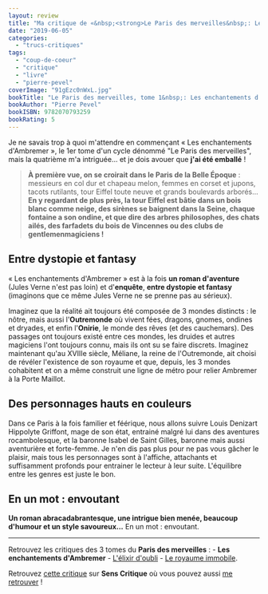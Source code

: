 ```yaml
---
layout: review
title: "Ma critique de «&nbsp;<strong>Le Paris des merveilles&nbsp;: Les enchantements d'Ambremer</strong>&nbsp;» de <em>Pierre Pevel</em>"
date: "2019-06-05"
categories: 
  - "trucs-critiques"
tags: 
  - "coup-de-coeur"
  - "critique"
  - "livre"
  - "pierre-pevel"
coverImage: "91gEzc0nWxL.jpg"
bookTitle: "Le Paris des merveilles, tome 1&nbsp;: Les enchantements d'Ambremer"
bookAuthor: "Pierre Pevel"
bookISBN: 9782070793259  
bookRating: 5
---
```


Je ne savais trop à quoi m'attendre en commençant « Les enchantements d'Ambremer », le 1er tome d'un cycle dénommé "Le Paris des merveilles", mais la quatrième m'a intriguée... et je dois avouer que **j'ai été emballé** !

<blockquote class="citation"><p><strong>À première vue, on se croirait dans le Paris de la Belle Époque</strong>&nbsp;: messieurs en col dur et chapeau melon, femmes en corset et jupons, tacots rutilants, tour Eiffel toute neuve et grands boulevards arborés... <strong>En y regardant de plus près, la tour Eiffel est bâtie dans un bois blanc comme neige, des sirènes se baignent dans la Seine, chaque fontaine a son ondine, et que dire des arbres philosophes, des chats ailés, des farfadets du bois de Vincennes ou des clubs de gentlemenmagiciens&nbsp;!</strong></p></blockquote>

## Entre dystopie et fantasy

« Les enchantements d'Ambremer » est à la fois **un roman d'aventure** (Jules Verne n'est pas loin) et d'**enquête**, **entre dystopie et fantasy** (imaginons que ce même Jules Verne ne se prenne pas au sérieux).

Imaginez que la réalité ait toujours été composée de 3 mondes distincts : le nôtre, mais aussi l'**Outremonde** où vivent fées, dragons, gnomes, ondines et dryades, et enfin l'**Onirie**, le monde des rêves (et des cauchemars). Des passages ont toujours existé entre ces mondes, les druides et autres magiciens l'ont toujours connu, mais ils ont su se faire discrets. Imaginez maintenant qu'au XVIIIe siècle, Méliane, la reine de l'Outremonde, ait choisi de révéler l'existence de son royaume et que, depuis, les 3 mondes cohabitent et on a même construit une ligne de métro pour relier Ambremer à la Porte Maillot.

## Des personnages hauts en couleurs

Dans ce Paris à la fois familier et féérique, nous allons suivre Louis Denizart Hippolyte Griffont, mage de son état, entrainé malgré lui dans des aventures rocambolesque, et la baronne Isabel de Saint Gilles, baronne mais aussi aventurière et forte-femme. Je n'en dis pas plus pour ne pas vous gâcher le plaisir, mais tous les personnages sont à l'affiche, attachants et suffisamment profonds pour entrainer le lecteur à leur suite. L'équilibre entre les genres est juste le bon.

## En un mot : **envoutant**

**Un roman abracadabrantesque, une intrigue bien menée, beaucoup d'humour et un style savoureux...** En un mot : envoutant.

* * *

Retrouvez les critiques des 3 tomes du **Paris des merveilles** : - **Les enchantements d'Ambremer** - [L'élixir d'oubli](
https://www.6x8.org/2019/07/ma-critique-de-lelixir-doubli-de-pierre-pevel/) - [Le royaume immobile](https://www.6x8.org/2019/12/ma-critique-de-le-paris-des-merveilles-tome-3-le-royaume-immobile-de-pierre-pevel/).

Retrouvez [cette critique](https://www.senscritique.com/livre/Les_Enchantements_d_Ambremer/critique/195496073) sur **Sens Critique** où vous pouvez aussi [me retrouver](http://www.senscritique.com/Arnaud_Malon) !
